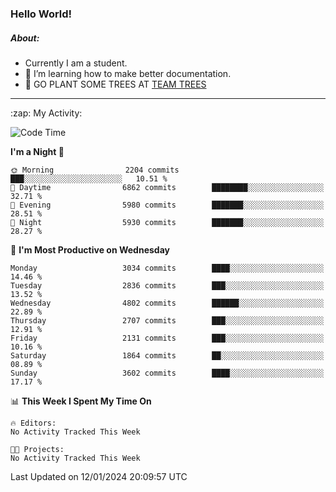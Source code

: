 ### Hello World!

##### About:
- Currently I am a student.
- 🌱 I’m learning how to make better documentation.
- 🌱 GO PLANT SOME TREES AT [TEAM TREES](https://teamtrees.org/)

---
  <summary>:zap: My Activity:</summary>
  
<!--START_SECTION:waka-->
![Code Time](http://img.shields.io/badge/Code%20Time-1%2C268%20hrs%2025%20mins-blue)

**I'm a Night 🦉** 

```text
🌞 Morning                2204 commits        ███░░░░░░░░░░░░░░░░░░░░░░   10.51 % 
🌆 Daytime                6862 commits        ████████░░░░░░░░░░░░░░░░░   32.71 % 
🌃 Evening                5980 commits        ███████░░░░░░░░░░░░░░░░░░   28.51 % 
🌙 Night                  5930 commits        ███████░░░░░░░░░░░░░░░░░░   28.27 % 
```
📅 **I'm Most Productive on Wednesday** 

```text
Monday                   3034 commits        ████░░░░░░░░░░░░░░░░░░░░░   14.46 % 
Tuesday                  2836 commits        ███░░░░░░░░░░░░░░░░░░░░░░   13.52 % 
Wednesday                4802 commits        ██████░░░░░░░░░░░░░░░░░░░   22.89 % 
Thursday                 2707 commits        ███░░░░░░░░░░░░░░░░░░░░░░   12.91 % 
Friday                   2131 commits        ███░░░░░░░░░░░░░░░░░░░░░░   10.16 % 
Saturday                 1864 commits        ██░░░░░░░░░░░░░░░░░░░░░░░   08.89 % 
Sunday                   3602 commits        ████░░░░░░░░░░░░░░░░░░░░░   17.17 % 
```


📊 **This Week I Spent My Time On** 

```text
🔥 Editors: 
No Activity Tracked This Week

🐱‍💻 Projects: 
No Activity Tracked This Week
```


 Last Updated on 12/01/2024 20:09:57 UTC
<!--END_SECTION:waka-->

